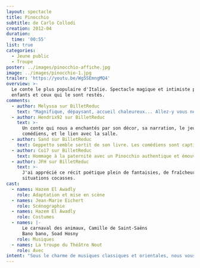 ```yaml
---
layout: spectacle
title: Pinocchio
subtitle: de Carlo Collodi
creation: 2012-04
duration:
  time: '00:55'
list: true
categories:
  - Jeune public
  - Troupe
poster: ../images/pinocchio-affiche.jpg
image: ../images/pinocchio-1.jpg
trailer: 'https://youtu.be/Wg5SEmngMQ4'
overview: >-
  Le conte le plus populaire d'Italie. Spectacle magique et intimiste pour les
  enfants et ceux qui le sont restés.
comments:
  - author: Melyssa sur BilletReduc
    text: "Magnifique, dépaysant, accueil chaleureux... Allez-y vous ne serez pas déçus\_!"
  - author: Hendrix92 sur BilletReduc
    text: >-
      Un conte qui nous a enchantés par son décor, sa narration, le jeu des
      comédiens, et le lien avec la salle.
  - author: Sand sur BilletReduc
    text: Geppetto semble sortit de son livre. Les comédiens sont captivants.
  - author: Co17 sur BilletReduc
    text: Hommage à la paternité avec un Pinocchio authentique et émouvant.
  - author: JFH sur BilletReduc
    text: >-
      J'ai apprécié ce récit poétique plein de fantaisies, de fraîcheur et de
      situations cocasses.
cast:
  - names: Hazem El Awadly
    role: Adaptation et mise en scène
  - names: Jean-Marie Eichert
    role: Scénographie
  - names: Hazem El Awadly
    role: Costumes
  - names: |-
      Le carnaval des animaux, Camille de Saint-Saëns
      Bano bano, Soad Hosny
    role: Musiques
  - names: La troupe du Théâtre Nout
    role: Avec
intent: "Sous le charme de musiques classiques et orientales, nous vous invitons à redécouvrir  un des contes les plus populaires d’Italie\_: _Les aventures de Pinocchio_. Geppetto, modeste menuisier, décide de fabriquer une marionnette, Pinocchio. Celui-ci prend vie, et c’est alors que commence la découverte du monde pour la marionnette.\n\nL’adaptation du metteur en scène, Hazem El Awadly, se fonde sur le théâtre baroque et frontal ainsi que sur la musique, omniprésente. Cette adaptation met l’accent sur l’humour et la surprise, grâce, notamment, aux costumes originaux. La mise en scène magique et intimiste donne une ambiance féerique à ce spectacle pour petits et grands enfants.\n\nPinocchio s’inscrit dans la continuité des spectacles pour enfants du Théâtre Nout, destinés à ravir et à intriguer les plus petits comme les plus grands, en les emmenant en terre inconnue. Pour cela, Hazem El Awadly, ancien membre du théâtre de l’Épée de bois, situé à la cartoucherie de Vincennes, s’est inspiré du théâtre baroque. Ainsi, l’adaptation, rythmée par des tableaux vivants, aborde notamment le sujet de la mort et joue sur diverses mises en abyme, comme celle du théâtre.\n\nComme dans le théâtre baroque, la mise en scène joue sur l’illusion, et les personnages passent par un large panel d’émotions tout au long du spectacle, grâce aux multiples aventures de la marionnette. Les costumes, la scénographie et les lumières vont de concerts avec cette esthétique baroque, en mettant l’accent sur le détail et la richesse visuelle, mettant en valeur ce conte devenu classique.\n\nMonsieur El Awadly a pris le parti de jouer de manière frontale, ce qui permet, grâce aussi à l’utilisation d’un conteur, en la personne de Geppetto, un contact permanent, ainsi qu’une interaction avec le public."
---
```

